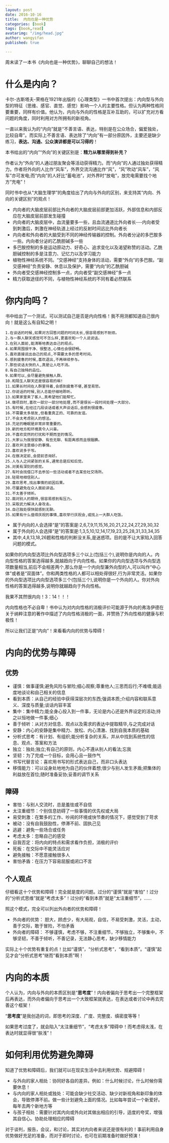 ```yaml
---
layout: post
date: 2016-10-16
title:  内向也是一种优势
categories: [book]
tags: [book,read]
avatarimg: "/img/head.jpg"
author: wangyifan
published: true

---
```


周末读了一本书《内向也是一种优势》，聊聊自己的想法！

# 什么是内向？

卡尔-古斯塔夫-荣格在1921年出版的《心理类型》一书中首次提出：内向型与外向型的特征（思维、感官、直觉、感觉）影响一个人的主要性格。但认为两种性格同要重要，同样有价值。他认为，内向与外向的性格是互补互助的，可以扩充对方看问题的角度，同时利用对方所拥有的新视角。

一直以来我认为的“内向”就是“不善言语、表达，特别是在公众场合，偏爱独处，比较自卑”。而实际上不善言语、表达除了“内向”有一部分原因外，主要还是缺少练习，**表达、沟通、公众演讲都是可以习得的**！

本书给出的“内向”“外向”的关键区别是：**精力从哪里得到补充？**

作者认为“外向”的人通过朋友聚会等活动获得精力。而“内向”的人通过独处获得精力。作者将外向的人比作“风车”，外界交流沟通比作“风”，“风”吹动“风车”，“风车”亦可发电;而“内向”的人好比“蓄电池”，对外界时“放电”，放完电需要找个地方“充电”！

<!-- more -->

同时书中也从“大脑生理学”的角度给出了内向与外向的区别，来支持其“内向、外向的关键区别”的观点！

- 内向者的大脑皮层前部比外向者的大脑皮层前部更加活跃，外部信息和内部反应在大脑皮层前部发生碰撞
- 内向者的大脑皮层中，血流量要多一些，且血流通道比外向者长---内向者受到刺激后，刺激在神经轨道上经过的反射时间远比外向者长
- 内向者和外向者的大脑受到不同的神经传输器的控制。外向者分泌的多巴胺多一些。内向者分泌的乙酰胆碱多一些
- 多巴胺控制的多是运动原动力、好奇心、追求变化以及渴望称赞的活动。乙酰胆碱控制的多是注意力、记忆力以及学习能力
- 植物性神经系统不同。“交感神经”支持身体的活动，需要“外向”的多巴胺。“副交感神经”负责安静、休息以及保护，需要“内向”的乙酰胆碱
- 外向者受交感神经控制多一点，内向者受“副交感神经”多一点
- 精力获取途径的不同，与植物性神经系统的不同有着必然联系

# 你内向吗？

书中给出了一个测试，可以测试自己是否是内向性格！我不用测都知道自己很内向！就是这么有自知之明！

```
1.在谈话的时候,如果对方回答问题的时间太长,很容易感到不耐烦。
2.与一群人聊天感觉可不怎么样,更喜欢和一个人说说话。
3.在别人面前,能清晰地表达自己的观点。
4.如果周围很干净、很整洁,心情也会很舒畅。
5.喜欢直接说出自己的观点,不需要太多的思考时间。
6.感到疲惫的时候,喜欢退出,不再继续参与。
7.那些说话太快的人,真是让人吃不消。
8.有自己独特的品位。
9.如果可以,会尽量避免接触人群。
10.和陌生人聊天还是很容易的嘛!
11.如果长时间在人群里待着,会感到疲惫不堪,甚至易怒。
12.你说话的时候,别人总能仔细地聆听。
13.如果家里来了客人,真希望他们能帮忙。
14.做项目时,喜欢一部分一部分地处理,而不是很长一段时间处理一大部分。
15.有时候,在经过几段谈话或者大声谈话后,会感到很疲惫。
16.不需要太多朋友,但看重真正的、可靠的友谊。
17.不会太考虑别人的想法。
18.充足的睡眠是非常非常重要的。
19.新的地方和环境真令人兴奋。
20.不喜欢突然的打扰和不期而至的情况。
21.大家认为我很安静、有些无聊、有距离感而且很腼腆。
22.喜欢并注意细小的事情。
23.喜欢说多于写。
24.在做决定前,会提前咨询好。
25.人与人之间紧张的关系,通常总是后知后觉。
26.对美有深刻的感觉。
27.有时会找借口不去参加一些活动或者不去某些社交场所。
28.轻易地相信别人。
29.喜欢思考,找出事情的前因后果。
30.尽量避免在众人面前讲话。
31.不太善于倾听。
32.面对别人的期待,很容易感到有压力。
33.采取武力解决人身攻击。
34.自己独处很快就感到无聊。
35.如果有什么值得庆祝的事情,喜欢举行庆祝会,或找上一大群人吃饭。
```

- 属于内向的人会选择“是”的答案是:2,6,7,9,11,15,16,20,21,22,24,27,29,30,32
- 属于外向的人会选择“是”的答案是:1,3,5,10,12,14,17,19,23,25,28,31,33,34,35
- 其中,4,8,13,18,26题和性格的判断没关系,是迷惑项。目的是不让大家陷入回答问题的模式。

如果你的内向型选项比外向型选项多三个以上(包括三个),说明你是内向的人。内向型性格的答案选得越多,就越趋向于内向性格。如果你的内向型选项与外向型选项数量相当,前后不会相差两个,那么你是一个内向型兼外向型的人,可以叫作“中心体”或者是“双面体”。你和两类性格的人都可以相处得很好,行为非常灵活。如果你的外向型选项比内向型选项多三个(包括三个),说明你是一个外向的人。你对外向性格的答案选得越多,说明你就越趋向于外向性格。

我果不其然很内向！3：14！！！

内向性格也不必自卑！书中认为对内向性格的消极评价可能源于外向的弗洛伊德在关于纳粹注意的著作中描述了内向性格消极的一面，并赞扬了外向性格的健康与积极性！

所以让我们正是“内向”！来看看内向的优势与障碍！

# 内向的优势与障碍

## 优势

- 谨慎：做事谨慎;避免风险与冒险;细心观察;尊重他人;三思而后行;不难缠;能适度地谈论和自己相关的信息
- 看到本质：从自己的经验中获得深层次的东西;强调本质;介绍内容和联系意义、深度与质量;谈话内容丰富
- 集中：集中精力;能全身心投入到一件事，无论是内心还是外界设定的活动;持之以恒地做一件事;细心
- 善于倾听：从对方对信息、观点以及需求的表达中提取精华,与之完成对话
- 安静：内心的安静是集中精力、放松、内心清澈、找到自我本质的基础
- 分析式思考：有计划、有组织;能分析复杂的关系，并从中找到系统性的信息、观点、答案和方法
- 独立：独处;独立;有自己的原则，内心不遵从别人的看法;忘我
- 坚韧：为了完成一个目标，会用心且一鼓作气
- 书写代替言论：喜欢用书写的形式表达自己，而非口头表达
- 移情能力：可以设身处地地为自己的伙伴着想;很少与别人发生矛盾;把集体的利益放在首位;随时准备妥协;妥善的调节关系

## 障碍

- 害怕：与别人交流时，总是羞怯或不自信
- 太注重细节：个别信息妨碍了一些事情的优先权或大局
- 易受刺激：在繁多的工作、吵闹的环境或快节奏的情况下，感觉受到了苛求
- 被动：没有自我鼓励性，停滞不前、固执己见
- 逃避：避免一些场合或任务
- 考虑太多：忽略自己的感受
- 自我否定：将内向的特点和需求看作负担，消极的评价
- 死板：在交际中不能灵活应对
- 避免接触：不愿意接触很多人
- 害怕矛盾：在压力下容易屈服或闭口不言

## 个人观点

仔细看这十个优势和障碍！完全就是度的问题。过分的“谨慎”就是“害怕”！过分的“分析式思维”就是“考虑太多”！过分的“看到本质”就是“太注重细节”，......

照这个模式，完全可以列出外向者的优势和障碍！

- 外向者的优势：
    胆大，顾虑少，有大局观，自信，不易受刺激，灵活，主动，善于交际，敢于冒险，不怕矛盾
- 外向者的障碍：
    不够谨慎，考虑不够，不注重细节，不够独立，不够集中，不够坚韧，不善于倾听，不善记录，无法静心思考，缺少移情能力

实际上十个优势有重复的点！比如“谨慎”，“分析式思考”，“看到本质”。“谨慎”起见才会“分析式思考”继而“看到本质”啊！

# 内向的本质

个人认为，内向与外向的本质区别是“**思考度**”！内向者偏向于思考出一个完整框架后再表达，而外向者偏向于思考出一个大致框架就表达，在表达或者讨论中再去完善这个框架！

“**思考度**”是我创造的词，即思考的深度、广度、完整度、缜密度等等！

如果思考过度了，就会陷入“太注重细节”，“考虑太多”障碍中！而考虑得太浅，在表达时就显得很“肤浅”！

# 如何利用优势避免障碍

知道了优势和障碍后，我们就可以在现实生活中去利用优势、规避障碍！

- 与外向的家人相处：协同好各自的差异。例如：什么时候讨论，什么时候你需要休息！
- 与内向的家人相处或独处：可能会缺少社交活动、缺少对新视角和新印象的体会，导致停滞不前。做一些计划避免上面的情况。比如每年尝试一个新爱好。每年去两个新地方等
- 与孩子相处：需要针对其内向或外向对其做出相应的引导，适度的夸奖，增强其自信心。协助处理相应的障碍

对于谈判，报告，会议，和讨论，其实对内向者来说还是很有利的！事前利用自身优势做好充足的准备，而对于即时讨论，也可在前期准备时做好预演！
